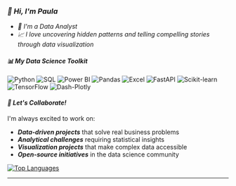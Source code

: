 ### *👋 Hi, I'm Paula*
- *💞️ I'm a Data Analyst*
- *📈 I love uncovering hidden patterns and telling compelling stories through data visualization*

#### *📊 My Data Science Toolkit*
![Python](https://img.shields.io/badge/-Python-9D4EDD?style=flat-square&logo=python&logoColor=white)
![SQL](https://img.shields.io/badge/-SQL-B19CD9?style=flat-square&logo=mysql&logoColor=white)
![Power BI](https://img.shields.io/badge/-Power%20BI-E0AAFF?style=flat-square&logo=power-bi&logoColor=black)
![Pandas](https://img.shields.io/badge/-Pandas-7B2CBF?style=flat-square&logo=pandas&logoColor=white)
![Excel](https://img.shields.io/badge/-Excel-C77DFF?style=flat-square&logo=microsoft-excel&logoColor=white)
![FastAPI](https://img.shields.io/badge/-FastAPI-DA70D6?style=flat-square&logo=fastapi&logoColor=white)
![Scikit-learn](https://img.shields.io/badge/-Scikit--learn-DDA0DD?style=flat-square&logo=scikit-learn&logoColor=white)
![TensorFlow](https://img.shields.io/badge/-TensorFlow-F8BBD9?style=flat-square&logo=tensorflow&logoColor=white)
![Dash-Plotly](https://img.shields.io/badge/-Plotly-F8BBD9?style=flat-square&logo=plotly&logoColor=black)


#### *🤝 Let's Collaborate!*
I'm always excited to work on:
-  ***Data-driven projects*** that solve real business problems
-  ***Analytical challenges*** requiring statistical insights
-  ***Visualization projects*** that make complex data accessible
-  ***Open-source initiatives*** in the data science community


[![Top Languages](https://github-readme-stats.vercel.app/api/top-langs/?username=PaulaBesst&layout=compact&theme=radical)](https://github.com/PaulaBesst)

<!-- Alternative stats services if the above doesn't work -->
<!-- 
![GitHub Stats](https://github-readme-stats-sigma-five.vercel.app/api?username=PaulaBesst&show_icons=true&theme=radical)
![GitHub Streak](https://streak-stats.demolab.com/?user=PaulaBesst&theme=radical)
-->
---
